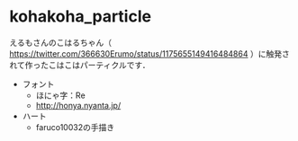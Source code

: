 # kohakoha_particle
えるもさんのこはるちゃん（ https://twitter.com/366630Erumo/status/1175655149416484864 ）に触発されて作ったこはこはパーティクルです．

* フォント
  * ほにゃ字：Re
  * http://honya.nyanta.jp/
* ハート
  * faruco10032の手描き
